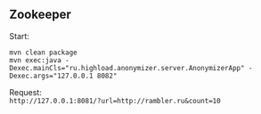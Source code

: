 ## Zookeeper

Start:
```
mvn clean package
mvn exec:java -Dexec.mainCls="ru.highload.anonymizer.server.AnonymizerApp" -Dexec.args="127.0.0.1 8082"
```

Request:  
`http://127.0.0.1:8081/?url=http://rambler.ru&count=10`